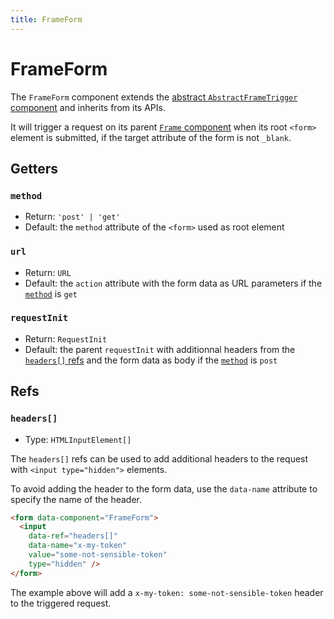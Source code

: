 ```yaml
---
title: FrameForm
---
```


# FrameForm

The `FrameForm` component extends the [abstract `AbstractFrameTrigger` component](./abstract-frame-trigger.md) and inherits from its APIs.

It will trigger a request on its parent [`Frame` component](./frame.md) when its root `<form>` element is submitted, if the target attribute of the form is not `_blank`.

## Getters

### `method`

- Return: `'post' | 'get'`
- Default: the `method` attribute of the `<form>` used as root element

### `url`

- Return: `URL`
- Default: the `action` attribute with the form data as URL parameters if the [`method`](#method) is `get`

### `requestInit`

- Return: `RequestInit`
- Default: the parent `requestInit` with additionnal headers from the [`headers[]` refs](#headers) and the form data as body if the [`method`](#method) is `post`

## Refs

### `headers[]`

- Type: `HTMLInputElement[]`

The `headers[]` refs can be used to add additional headers to the request with `<input type="hidden">` elements.

To avoid adding the header to the form data, use the `data-name` attribute to specify the name of the header.

```html
<form data-component="FrameForm">
  <input
    data-ref="headers[]"
    data-name="x-my-token"
    value="some-not-sensible-token"
    type="hidden" />
</form>
```

The example above will add a `x-my-token: some-not-sensible-token` header to the triggered request.
